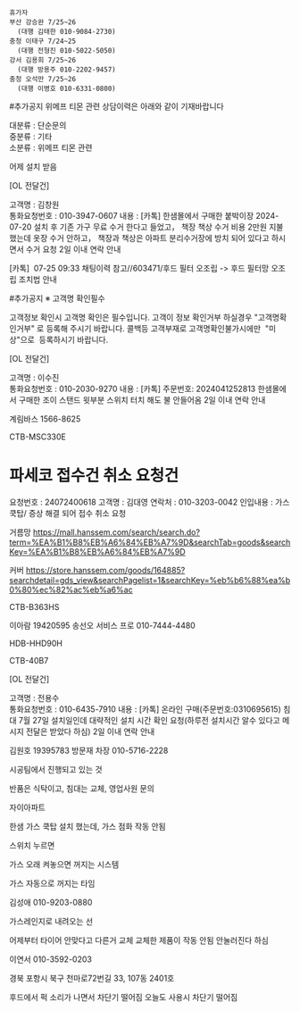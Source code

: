```
휴가자
부산 강승완 7/25~26
  (대행 김태한 010-9084-2730)
충청 이태구 7/24~25
  (대행 전형진 010-5022-5050)
강서 김용희 7/25~26
  (대행 방용주 010-2202-9457)
충청 오석만 7/25~26
  (대행 이병호 010-6331-0800)
```

#추가공지
위메프 티몬 관련 상담이력은 아래와 같이 기재바랍니다  
  
대분류 : 단순문의  
중분류 : 기타  
소분류 : 위메프 티몬 관련


어제 설치 받음




[OL 전달건]  
  
고객명 : 김창원  
통화요청번호 : 010-3947-0607
내용 : [카톡] 한샘몰에서 구매한 붙박이장  2024-07-20  설치 후 기존 가구 무료 수거 한다고 들었고， 책장 책상 수거 비용 2만원 지불 했는데 옷장 수거 안하고， 책장과 책상은 아파트 분리수거장에 방치 되어 있다고 하시면서 수거 요청
2일 이내 연락 안내




[카톡]  07-25 09:33 채팅이력 참고//603471/후드 필터 오조립 -> 후드 필터망 오조립 조치법 안내


#추가공지 
※ 고객명 확인필수  
  
고객정보 확인시 고객명 확인은 필수입니다. 고객이 정보 확인거부 하실경우 "고객명확인거부" 로 등록해 주시기 바랍니다. 콜백등 고객부재로 고객명확인불가시에만  "미상"으로  등록하시기 바랍니다.



[OL 전달건]  
  
고객명 : 이수진  
통화요청번호 : 010-2030-9270
내용 : [카톡] 주문번호: 2024041252813 한샘몰에서 구매한 조이 스탠드 윗부분 스위치 터치 해도 불 안들어옴
2일 이내 연락 안내

계림바스 1566-8625



CTB-MSC330E


 # 파세코 접수건 취소 요청건 

요청번호 : 24072400618
고객명 : 김대영
연락처 : 010-3203-0042
인입내용 : 가스 쿡탑/ 증상 해결 되어 접수 취소 요청


거름망 
https://mall.hanssem.com/search/search.do?term=%EA%B1%B8%EB%A6%84%EB%A7%9D&searchTab=goods&searchKey=%EA%B1%B8%EB%A6%84%EB%A7%9D

커버
https://store.hanssem.com/goods/164885?searchdetail=gds_view&searchPagelist=1&searchKey=%eb%b6%88%ea%b0%80%ec%82%ac%eb%a6%ac


CTB-B363HS

이아람 19420595
송선오 서비스 프로 010-7444-4480


HDB-HHD90H

CTB-40B7

[OL 전달건]  
  
고객명 : 전용수  
통화요청번호 : 010-6435-7910
내용 : [카톡] 온라인 구매(주문번호:0310695615) 침대 7월 27일 설치일인데 대략적인 설치 시간 확인 요청(하루전 설치시간 알수 있다고 메시지 전달은 받았다 하심)
2일 이내 연락 안내


김원호 19395783
방문재 차장 010-5716-2228

시공팀에서 진행되고 있는 것 

반품은 식탁이고, 침대는 교체, 영업사원 문의


자이아파트

한샘 가스 쿡탑 설치 했는데, 
가스 점화 작동 안됨

스위치 누르면 

가스 오래 켜놓으면 꺼지는 시스템

가스 자동으로 꺼지는 타임






김성애 010-9203-0880

가스레인지로 내려오는 선

어제부터
타이어 안맞다고 다른거 교체 
교체한 제품이 작동 안됨 안눌러진다 하심



이연서
010-3592-0203

경북 포항시 북구 천마로72번길 33, 107동 2401호

후드에서 퍽 소리가 나면서 차단기 떨어짐
오늘도 사용시 차단기 떨어짐

